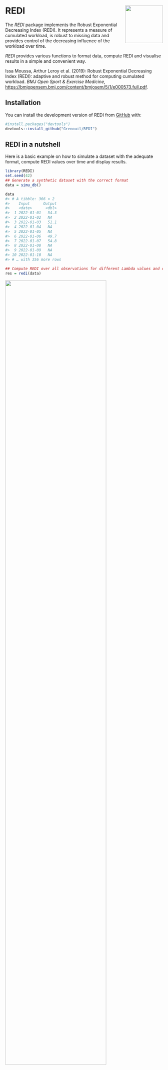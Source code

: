 
# REDI <img src="man/figures/logo_redi.png" align="right" width="120" />

<!-- badges: start -->
<!-- badges: end -->

The *REDI* package implements the Robust Exponential Decreasing Index
(REDI). It represents a measure of cumulated workload, is robust to
missing data and provides control of the decreasing influence of the
workload over time.

*REDI* provides various functions to format data, compute REDI and
visualise results in a simple and convenient way.

Issa Moussa, Arthur Leroy et al. (2019): Robust Exponential Decreasing
Index (REDI): adaptive and robust method for computing cumulated
workload. *BMJ Open Sport & Exercise Medicine*,
<https://bmjopensem.bmj.com/content/bmjosem/5/1/e000573.full.pdf>.

## Installation

You can install the development version of REDI from
[GitHub](https://github.com/) with:

``` r
#install.packages("devtools")
devtools::install_github("Grenouil/REDI")
```

## REDI in a nutshell

Here is a basic example on how to simulate a dataset with the adequate
format, compute REDI values over time and display results.

``` r
library(REDI)
set.seed(42)
## Generate a synthetic dataset with the correct format
data = simu_db()

data
#> # A tibble: 366 × 2
#>    Input      Output
#>    <date>      <dbl>
#>  1 2022-01-01   54.3
#>  2 2022-01-02   NA  
#>  3 2022-01-03   51.1
#>  4 2022-01-04   NA  
#>  5 2022-01-05   NA  
#>  6 2022-01-06   49.7
#>  7 2022-01-07   54.8
#>  8 2022-01-08   NA  
#>  9 2022-01-09   NA  
#> 10 2022-01-10   NA  
#> # … with 356 more rows

## Compute REDI over all observations for different Lambda values and display results
res = redi(data)
```

<img src="man/figures/README_REDI_in_a_nutshell-1.png" width="80%" />

``` r

res
#> # A tibble: 1,098 × 4
#>    Input      Output  REDI Lambda
#>    <date>      <dbl> <dbl>  <dbl>
#>  1 2023-01-01   NA    49.2   0.05
#>  2 2022-12-31   49.5  49.2   0.05
#>  3 2022-12-30   NA    49.2   0.05
#>  4 2022-12-29   NA    49.2   0.05
#>  5 2022-12-28   NA    49.2   0.05
#>  6 2022-12-27   47.3  49.2   0.05
#>  7 2022-12-26   45.0  49.3   0.05
#>  8 2022-12-25   49.1  49.7   0.05
#>  9 2022-12-24   52.6  49.7   0.05
#> 10 2022-12-23   NA    49.5   0.05
#> # … with 1,088 more rows
```

## Detailed workflow

For an advanced use of the package, here is a quick step-by-step guide.

### Data simulation

In order to test different features of the package, the `simu_db()`
function is provided as a handy way to generate synthetic data with the
correct format for subsequent REDI computations.

``` r
set.seed(42)
## Generate a synthetic dataset, containing dates (Inputs) from '2022-01-01' to '2023-01-01' and observations (Outputs) following a Gaussian distribution (mean = 50, var = 10), with 50% of missing values.
simu_data <- simu_db(start_date = '2022-01-01',
    end_date = '2023-01-01',
    by = 'day',
    output_distrib = 'Gaussian',
    ratio_missing = 0.5,
    mean = 50,
    var = 10)

simu_data
#> # A tibble: 366 × 2
#>    Input      Output
#>    <date>      <dbl>
#>  1 2022-01-01   54.3
#>  2 2022-01-02   NA  
#>  3 2022-01-03   51.1
#>  4 2022-01-04   NA  
#>  5 2022-01-05   NA  
#>  6 2022-01-06   49.7
#>  7 2022-01-07   54.8
#>  8 2022-01-08   NA  
#>  9 2022-01-09   NA  
#> 10 2022-01-10   NA  
#> # … with 356 more rows
```

As displayed above, any dataset processed in REDI should provide 2
columns: one corresponding to `Input` values (*e.g.* time) and another
to `Output` values (*e.g.* workload).

### Convert a dataset to the correct format with `format_data()`

However, a real-life dataset will generally not have the correct format
to compute REDI directly. Therefore, the `format_data()` function is
designed to help with this process by identifying the columns
corresponding to the Input (e.g the date) and the Output (e.g. the
workload) variables. The Input column should be defined with a correct
`Date` type. The function will automatically identify missing values
between each observations, considering the `by` argument as the time
increment (for instance with ‘day’, the default, each day between two
observed dates is considered missing). Finally, Output values for
duplicated Input values can be summarised according to the
`summarise_duplicate` argument.

``` r

## Create a dummy real-life dataset 
raw_db <- data.frame(
  'Var1' = 1:100, 
  'Var2' = rnorm(n = 100, mean = 50, sd = 10), 
  'Var3' = c(
    as.Date("2022/1/1"), 
    seq(from = as.Date("2022/1/3"), by = "day", length.out = 99)
    )
  )

head(raw_db)
#>   Var1     Var2       Var3
#> 1    1 58.84844 2022-01-01
#> 2    2 51.63431 2022-01-03
#> 3    3 41.39630 2022-01-04
#> 4    4 59.74555 2022-01-05
#> 5    5 43.81340 2022-01-06
#> 6    6 44.72518 2022-01-07

## Convert the dataset to the correct format (adding the missing data point on 2022-01-02) 
db <- format_data(
    data = raw_db,
    input = 'Var3',
    output = 'Var2',
    by = 'day',
    format = '%Y%m%d'
    )

db
#> # A tibble: 101 × 2
#>    Input      Output
#>    <date>      <dbl>
#>  1 2022-01-01   58.8
#>  2 2022-01-02   NA  
#>  3 2022-01-03   51.6
#>  4 2022-01-04   41.4
#>  5 2022-01-05   59.7
#>  6 2022-01-06   43.8
#>  7 2022-01-07   44.7
#>  8 2022-01-08   32.4
#>  9 2022-01-09   45.0
#> 10 2022-01-10   46.8
#> # … with 91 more rows
```

### Computation of REDI with `compute_redi()`

To compute a single REDI value, simply use the `compute_redi()`
function. It will correspond to the REDI value for the most recent
observed Input in the dataset, using all data from the past. Feel free
to adapt the $\lambda$ coefficient, controlling the exponential decay of
weights over time, depending on the context.

``` r

## Compute REDI at the current date (2022-04-11 in this example)
compute_redi(db, coef = 0.05)
#> [1] 49.85942

max(db$Input)
#> [1] "2022-04-11"
```

### Computation of multiple REDI values over time with `loop_redi()`

To sequentially compute REDI for all `Input` values in the dataset with
speed-up vectorised operations, one can use the `loop_redi()` function.

``` r
## Apply loop_redi() to compute REDI for all dates in the dataset 
db_redi <- loop_redi(data = db, coef = 0.5)

db_redi
#> # A tibble: 101 × 4
#>    Input      Output  REDI Lambda
#>    <date>      <dbl> <dbl>  <dbl>
#>  1 2022-04-11   50.1  51.4    0.5
#>  2 2022-04-10   63.9  52.3    0.5
#>  3 2022-04-09   40.9  44.9    0.5
#>  4 2022-04-08   48.3  47.4    0.5
#>  5 2022-04-07   48.7  46.8    0.5
#>  6 2022-04-06   37.9  45.6    0.5
#>  7 2022-04-05   54.4  50.6    0.5
#>  8 2022-04-04   36.9  48.2    0.5
#>  9 2022-04-03   55.0  55.5    0.5
#> 10 2022-04-02   63.0  55.8    0.5
#> # … with 91 more rows
```

### Display results with `plot_redi()`

The `plot_redi()` function is proposed to display the results, and
provides several options to personalise the graphs.

``` r
## Display results as time series of REDI values
plot_redi(redi = db_redi,
          x_axis = 'Date',
          y_axis = 'Workload',
          plot_data = TRUE)
#> Warning: Removed 1 rows containing missing values (`geom_point()`).
```

<img src="man/figures/README_plot_REDI-1.png" width="80%" />

One can customise graphs by:

- changing the name of the axis by replacing the default values of
  `x_axis` and `y_axis`;
- masking the original data in black points by setting `plot_data` to
  `FALSE`.

### Full workflow with the wrapper function `redi()`

As presented in the nutshell example, all the previous steps
(formatting, computations, plotting) are wrapped into the `redi()`
function. In addition to the arguments of the previous functions, it is
also possible to provide a vector to the `coef` argument to display
results for different $\lambda$ values.

``` r
## Apply redi() on db and provide a vector of coefficients.
db_full_redi <- redi(data = db, coef = c(0.1, 0.2, 0.3), plot = TRUE)
```

<img src="man/figures/README_wrapper_REDI-1.png" width="80%" />

``` r

db_full_redi
#> # A tibble: 303 × 4
#>    Input      Output  REDI Lambda
#>    <date>      <dbl> <dbl>  <dbl>
#>  1 2022-04-11   50.1  50.2    0.1
#>  2 2022-04-10   63.9  50.2    0.1
#>  3 2022-04-09   40.9  48.7    0.1
#>  4 2022-04-08   48.3  49.5    0.1
#>  5 2022-04-07   48.7  49.7    0.1
#>  6 2022-04-06   37.9  49.8    0.1
#>  7 2022-04-05   54.4  51.0    0.1
#>  8 2022-04-04   36.9  50.7    0.1
#>  9 2022-04-03   55.0  52.1    0.1
#> 10 2022-04-02   63.0  51.8    0.1
#> # … with 293 more rows
```

